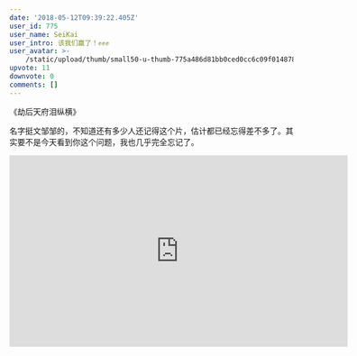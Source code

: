 ```yaml
---
date: '2018-05-12T09:39:22.405Z'
user_id: 775
user_name: SeiKai
user_intro: 该我们赢了！✊✊✊
user_avatar: >-
    /static/upload/thumb/small50-u-thumb-775a486d81bb0ced0cc6c09f014878b3a5919a82eee.png
upvote: 11
downvote: 0
comments: []
---
```


《劫后天府泪纵横》

名字挺文邹邹的，不知道还有多少人还记得这个片，估计都已经忘得差不多了。其实要不是今天看到你这个问题，我也几乎完全忘记了。

<iframe class="note-video-clip" width="600" height="340" src="https://www.youtube.com/embed/XfMTDmaWIto" frameborder="0"></iframe>
